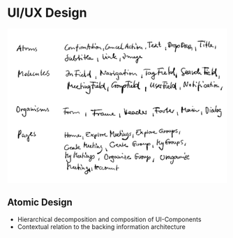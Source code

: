 # UI/UX Design

![Components](atomic-design.png)

## Atomic Design

* Hierarchical decomposition and composition of UI-Components
* Contextual relation to the backing information architecture
